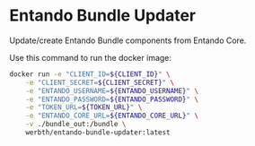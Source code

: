 # Entando Bundle Updater

Update/create Entando Bundle components from Entando Core.

Use this command to run the docker image:

```bash
docker run -e "CLIENT_ID=${CLIENT_ID}" \
    -e "CLIENT_SECRET=${CLIENT_SECRET}" \
    -e "ENTANDO_USERNAME=${ENTANDO_USERNAME}" \
    -e "ENTANDO_PASSWORD=${ENTANDO_PASSWORD}" \
    -e "TOKEN_URL=${TOKEN_URL}" \
    -e "ENTANDO_CORE_URL=${ENTANDO_CORE_URL}" \
    -v ./bundle_out:/bundle \
    werbth/entando-bundle-updater:latest
```
